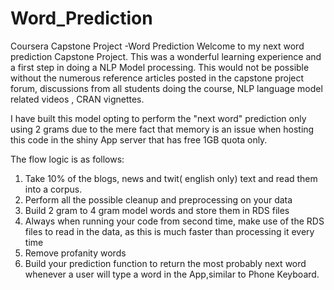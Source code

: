 # Word_Prediction
Coursera Capstone Project -Word Prediction
Welcome to my next word prediction Capstone Project. This was a wonderful learning experience and a first step in doing a NLP Model processing. This would not be possible without the numerous reference articles posted in the capstone project forum, discussions from all students doing the course, NLP language model related videos , CRAN vignettes.


I have built this model opting to perform the "next word" prediction only using 2 grams due to the mere fact that memory is an issue when hosting this code in the shiny App server that has free 1GB quota only. 

The flow logic is as follows:
1. Take 10% of the blogs, news and twit( english only) text and read them into a corpus.
2. Perform all the possible cleanup and preprocessing on your data 
3. Build 2 gram to 4 gram model words and store them in RDS files 
4. Always when running your code from second time, make use of the RDS files to read in the data, as this is much faster than processing it every time
5. Remove profanity words
6. Build your prediction function to return the most probably next word whenever a user will type a word in the App,similar to Phone Keyboard.
